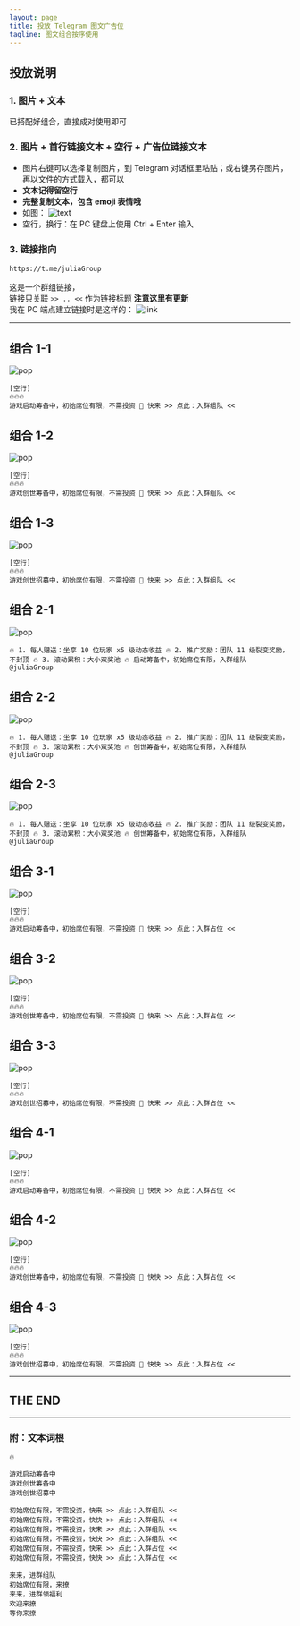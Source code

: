 ```yaml
---
layout: page
title: 投放 Telegram 图文广告位
tagline: 图文组合按序使用
---
```



## 投放说明


### 1. 图片 + 文本

已搭配好组合，直接成对使用即可


### 2. 图片 + 首行链接文本 + 空行 + 广告位链接文本

- 图片右键可以选择复制图片，到 Telegram 对话框里粘贴；或右键另存图片，再以文件的方式载入，都可以
- **文本记得留空行**
- **完整复制文本，包含 emoji 表情哦**
- 如图：
  ![text](/assets/pops/cindy_text1.png)
- 空行，换行：在 PC 键盘上使用 Ctrl + Enter 输入


### 3. 链接指向

```markdown
https://t.me/juliaGroup
```

这是一个群组链接，<br>
链接只关联 `>> .. <<` 作为链接标题 **注意这里有更新**<br>
我在 PC 端点建立链接时是这样的：
![link](/assets/pops/cindy_link1.png)



---

## 组合 1-1

![pop](/assets/pops/cindyA1.jpg)

```text
[空行]
🔥🔥🔥
游戏启动筹备中，初始席位有限，不需投资 💯 快来 >> 点此：入群组队 <<
```


## 组合 1-2

![pop](/assets/pops/cindyA2.jpg)

```text
[空行]
🔥🔥🔥
游戏创世筹备中，初始席位有限，不需投资 💯 快来 >> 点此：入群组队 <<
```


## 组合 1-3

![pop](/assets/pops/cindyA3.jpg)

```text
[空行]
🔥🔥🔥
游戏创世招募中，初始席位有限，不需投资 💯 快来 >> 点此：入群组队 <<
```



## 组合 2-1

![pop](/assets/pops/cindyB1.jpg)

```text
🔥 1. 每人赠送：坐享 10 位玩家 x5 级动态收益 🔥 2. 推广奖励：团队 11 级裂变奖励，不封顶 🔥 3. 滚动累积：大小双奖池 🔥 启动筹备中，初始席位有限，入群组队 @juliaGroup
```


## 组合 2-2

![pop](/assets/pops/cindyB2.jpg)

```text
🔥 1. 每人赠送：坐享 10 位玩家 x5 级动态收益 🔥 2. 推广奖励：团队 11 级裂变奖励，不封顶 🔥 3. 滚动累积：大小双奖池 🔥 创世筹备中，初始席位有限，入群组队 @juliaGroup
```


## 组合 2-3

![pop](/assets/pops/cindyB3.jpg)

```text
🔥 1. 每人赠送：坐享 10 位玩家 x5 级动态收益 🔥 2. 推广奖励：团队 11 级裂变奖励，不封顶 🔥 3. 滚动累积：大小双奖池 🔥 创世筹备中，初始席位有限，入群组队 @juliaGroup
```





## 组合 3-1

![pop](/assets/pops/cindyC1.jpg)

```text
[空行]
🔥🔥🔥
游戏启动筹备中，初始席位有限，不需投资 💯 快来 >> 点此：入群占位 <<
```


## 组合 3-2

![pop](/assets/pops/cindyC2.jpg)

```text
[空行]
🔥🔥🔥
游戏创世筹备中，初始席位有限，不需投资 💯 快来 >> 点此：入群占位 <<
```


## 组合 3-3

![pop](/assets/pops/cindyC3.jpg)

```text
[空行]
🔥🔥🔥
游戏创世招募中，初始席位有限，不需投资 💯 快来 >> 点此：入群占位 <<
```




## 组合 4-1

![pop](/assets/pops/cindyD1.jpg)

```text
[空行]
🔥🔥🔥
游戏启动筹备中，初始席位有限，不需投资 💯 快快 >> 点此：入群占位 <<
```


## 组合 4-2

![pop](/assets/pops/cindyD2.jpg)

```text
[空行]
🔥🔥🔥
游戏创世筹备中，初始席位有限，不需投资 💯 快快 >> 点此：入群占位 <<
```


## 组合 4-3

![pop](/assets/pops/cindyD3.jpg)

```text
[空行]
🔥🔥🔥
游戏创世招募中，初始席位有限，不需投资 💯 快快 >> 点此：入群占位 <<
```


---

## THE END

---

### 附：文本词根

```text
🔥

游戏启动筹备中
游戏创世筹备中
游戏创世招募中

初始席位有限，不需投资，快来 >> 点此：入群组队 <<
初始席位有限，不需投资，快快 >> 点此：入群组队 <<
初始席位有限，不需投资，快来 >> 点此：入群组队 <<
初始席位有限，不需投资，快快 >> 点此：入群组队 <<
初始席位有限，不需投资，快来 >> 点此：入群占位 <<
初始席位有限，不需投资，快快 >> 点此：入群占位 <<

来来，进群组队
初始席位有限，来撩
来来，进群领福利
欢迎来撩
等你来撩
```
